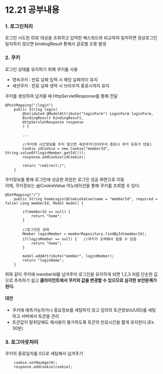 # 12.21 공부내용
### 1. 로그인처리  
로그인 시도한 ID로 대상을 조회하고 입력한 패스워드와 비교하여 일치하면 정상로그인  
일치하지 않으면 bindingResult 통해서 글로벌 오류 발생  

### 2. 쿠키
로그인 상태를 유지하기 위해 쿠키를 사용  

- 영속쿠키 : 만료 날짜 입력 시 해당 날짜까지 유지
- 세션쿠키 : 만료 날짜 생략 시 브라우저 종료시까지 유지

쿠키를 생성하여 넘겨줄 때 HttpServletResponse를 통해 전달  
```
@PostMapping("/login")
    public String login(
        @Validated @ModelAttribute("loginForm") LoginForm loginForm,
        BindingResult bindingResult,
        HttpServletResponse response
        ) {
        
        ...

        //쿠키에 시간정보를 주지 않으면 세션쿠키(브라우저 종료시 쿠키 유효가 만료)
        Cookie idCookie = new Cookie("memberId", String.valueOf(loginMember.getId()));
        response.addCookie(idCookie);

        return "redirect:/";
    }
```

쿠키정보를 통해 로그인에 성공한 회원은 로그인 성공 화면으로 이동  
이때, 쿠키정보는 @CookieValue 어노테이션을 통해 쿠키를 조회할 수 있다.

```
@GetMapping("/")
    public String homeLogin(@CookieValue(name = "memberId", required = false) Long memberId, Model model) {

        if(memberId == null) {
            return "home";
        }

        //로그인된 상태
        Member loginMember = memberRepository.findById(memberId);
        if(loginMember == null) {   //쿠키가 오래돼서 없을 수 있음
            return "home";
        }

        model.addAttribute("member", loginMember);
        return "loginHome";
    }
```

위와 같이 쿠키에 memberId를 넘겨주어 로그인을 유지하게 되면 1,2,3 처럼 단순한 값으로
추측하기 쉽고 **클라이언트에서 쿠키의 값을 변경할 수 있으므로 심각한 보안문제가 된다.**  
#### 대안
- 쿠키에 예측가능하거나 중요정보를 세팅하지 않고 임의의 토큰정보(UUID)를 세팅하고 서버에서 토큰을 관리
- 토큰값이 탈취당해도 재사용이 불가하도록 토큰의 만료시간을 짧게 유지한다.(Ex. 30분)


### 3. 로그아웃처리
쿠키의 종료일자를 0으로 세팅해서 넘겨주기
```
    cookie.setMaxAge(0);
    response.addCookie(cookie);
```


